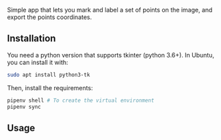 Simple app that lets you mark and label a set of points on the image, and export the points coordinates.

## Installation

You need a python version that supports tkinter (python 3.6+). In Ubuntu, you can install it with:

```bash
sudo apt install python3-tk
```

Then, install the requirements:

```bash
pipenv shell # To create the virtual environment
pipenv sync
```

## Usage

```bash


